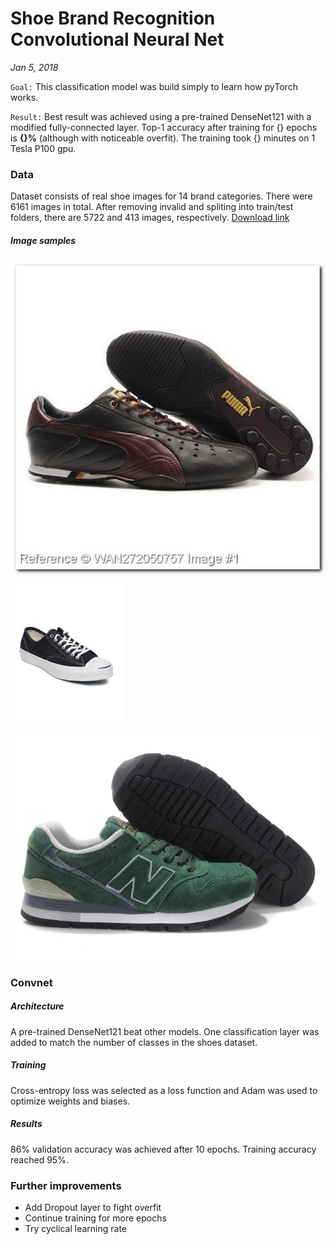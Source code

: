 # Shoe Brand Recognition Convolutional Neural Net

_Jan 5, 2018_

``Goal:`` This classification model was build simply to learn how pyTorch works.

``Result:`` Best result was achieved using a pre-trained DenseNet121 with a modified fully-connected layer. Top-1 accuracy after training for {} epochs is **{}%** (although with noticeable overfit). The training took {} minutes on 1 Tesla P100 gpu.

### Data

Dataset consists of real shoe images for 14 brand categories.
There were 6161 images in total. After removing invalid and spliting into train/test folders, there are 5722 and 413 images, respectively.
[Download link](https://drive.google.com/file/d/0B05wqMLeCbG-blZpVTlEZWQ3NWs/view)

##### Image samples
![alt text](./Images/274-puma.jpg 'Puma')
![alt text](./Images/12-converse.jpg 'Converse')
![alt text](./Images/180-newbalance.jpg 'New Balance')

### Convnet

##### Architecture

A pre-trained DenseNet121 beat other models. One classification layer was added to match the number of classes in the shoes dataset.

##### Training

Cross-entropy loss was selected as a loss function and Adam was used to optimize weights and biases.

##### Results

86% validation accuracy was achieved after 10 epochs. Training accuracy reached 95%.

### Further improvements

- Add Dropout layer to fight overfit
- Continue training for more epochs
- Try cyclical learning rate